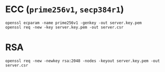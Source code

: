 # ECC (`prime256v1`, `secp384r1`)
```
openssl ecparam -name prime256v1 -genkey -out server.key.pem
openssl req -new -key server.key.pem -out server.csr

```

# RSA
```
openssl req -new -newkey rsa:2048 -nodes -keyout server.key.pem -out server.csr

```
